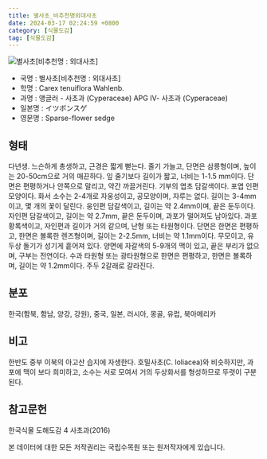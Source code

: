 ```yaml
---
title: 별사초_비추천명외대사초
date: 2024-03-17 02:24:59 +0800
category: [식물도감]
tag: [식물도감]
---
```




![별사초[비추천명 : 외대사초]](/fileUpload/plants/basic/Cyperaceae/Carex/4527/1_th2.JPG)
- 국명 : 별사초[비추천명 : 외대사초]
- 학명 : Carex tenuiflora Wahlenb.
- 과명 : 앵글러 - 사초과 (Cyperaceae) APG Ⅳ- 사초과 (Cyperaceae)
- 일본명 : イツボンスゲ
- 영문명 : Sparse-flower sedge


## 형태
다년생. 느슨하게 총생하고, 근경은 짧게 뻗는다. 줄기 가늘고, 단면은 삼릉형이며, 높이는 20-50cm으로 거의 매끈하다. 잎 줄기보다 길이가 짧고, 너비는 1-1.5 mm이다. 단면은 편평하거나 안쪽으로 말리고, 약간 까끌거린다. 기부의 엽초 담갈색이다. 포엽 인편모양이다. 화서 소수는 2-4개로 자웅성이고, 공모양이며, 자루는 없다. 길이는 3-4mm이고, 몇 개의 꽃이 달린다. 웅인편 담갈색이고, 길이는 약 2.4mm이며, 끝은 둔두이다. 자인편 담갈색이고, 길이는 약 2.7mm, 끝은 둔두이며, 과포가 떨어져도 남아있다. 과포 황록색이고, 자인편과 길이가 거의 같으며, 난형 또는 타원형이다. 단면은 한면은 편평하고, 한면은 볼록한 렌즈형이며, 길이는 2-2.5mm, 너비는 약 1.1mm이다. 무모이고, 유두상 돌기가 성기게 흩어져 있다. 양면에 자갈색의 5-9개의 맥이 있고, 끝은 부리가 없으며, 구부는 전연이다. 수과 타원형 또는 광타원형으로 한면은 편평하고, 한면은 볼록하며, 길이는 약 1.2mm이다. 주두 2갈래로 갈라진다.
## 분포
한국(함북, 함남, 양강, 강원), 중국, 일본, 러시아, 몽골, 유럽, 북아메리카
## 비고
한반도 중부 이북의 아고산 습지에 자생한다. 호밀사초(C. loliacea)와 비슷하지만, 과포에 맥이 보다 희미하고, 소수는 서로 모여서 거의 두상화서를 형성하므로 뚜렷이 구분된다.
## 참고문헌
한국식물 도해도감 4 사초과(2016)






본 데이터에 대한 모든 저작권리는 국립수목원 또는 원저작자에게 있습니다.
